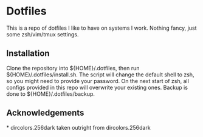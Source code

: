 <h1>Dotfiles</h1>
This is a repo of dotfiles I like to have on systems I work. Nothing fancy,
just some zsh/vim/tmux settings.

<h2 id="installation">Installation</h2>
Clone the repository into ${HOME}/.dotfiles, then run ${HOME}/.dotfiles/install.sh.
The script will change the default shell to zsh, so you might need to provide your
password.
On the next start of zsh, all configs provided in this repo will overwrite your
existing ones. Backup is done to ${HOME}/.dotfiles/backup.

<h2 id="acknowledgements">Acknowledgements</h2>
* dircolors.256dark taken outright from dircolors.256dark
